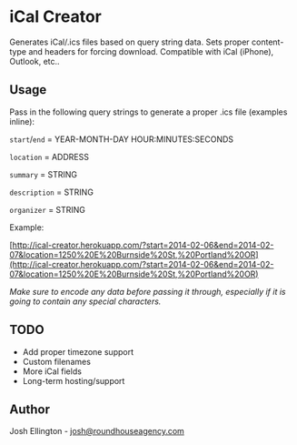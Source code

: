 # iCal Creator

Generates iCal/.ics files based on query string data. Sets proper content-type and headers for forcing download. Compatible with iCal (iPhone), Outlook, etc..

## Usage

Pass in the following query strings to generate a proper .ics file (examples inline):

`start`/`end` = YEAR-MONTH-DAY HOUR:MINUTES:SECONDS

`location` = ADDRESS

`summary` = STRING

`description` = STRING

`organizer` = STRING

Example:

[http://ical-creator.herokuapp.com/?start=2014-02-06&end=2014-02-07&location=1250%20E%20Burnside%20St,%20Portland%20OR](http://ical-creator.herokuapp.com/?start=2014-02-06&end=2014-02-07&location=1250%20E%20Burnside%20St,%20Portland%20OR)

*Make sure to encode any data before passing it through, especially if it is going to contain any special characters.*

## TODO

- Add proper timezone support
- Custom filenames
- More iCal fields
- Long-term hosting/support

## Author

Josh Ellington - josh@roundhouseagency.com